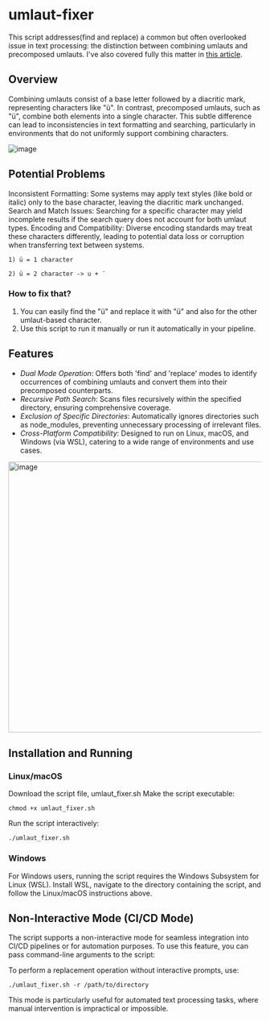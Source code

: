 # umlaut-fixer
This script addresses(find and replace) a common but often overlooked issue in text processing: the distinction between combining umlauts and precomposed umlauts. 
I've also covered fully this matter in [this article](https://medium.com/@salimian/when-%C3%BC-isn-t-equal-to-%C3%BC-uncovering-the-diacritics-216bdb9c88b4).

## Overview
Combining umlauts consist of a base letter followed by a diacritic mark, representing characters like "ü". In contrast, precomposed umlauts, such as "ü", combine both elements into a single character. This subtle difference can lead to inconsistencies in text formatting and searching, particularly in environments that do not uniformly support combining characters.

![image](https://github.com/hamid/umlaut-fixer/assets/1645233/30b36e3a-c34b-4cb2-ab9e-326bc4a53372)


## Potential Problems
Inconsistent Formatting: Some systems may apply text styles (like bold or italic) only to the base character, leaving the diacritic mark unchanged.
Search and Match Issues: Searching for a specific character may yield incomplete results if the search query does not account for both umlaut types.
Encoding and Compatibility: Diverse encoding standards may treat these characters differently, leading to potential data loss or corruption when transferring text between systems.
```
1) ü = 1 character 

2) ü = 2 character -> u + ¨
```

### How to fix that? 
1. You can easily find the "ü" and replace it with "ü" and also for the other umlaut-based character.
2. Use this script to run it manually or run it automatically in your pipeline.

## Features
- *Dual Mode Operation*: Offers both 'find' and 'replace' modes to identify occurrences of combining umlauts and convert them into their precomposed counterparts.
- *Recursive Path Search*: Scans files recursively within the specified directory, ensuring comprehensive coverage.
- *Exclusion of Specific Directories*: Automatically ignores directories such as node_modules, preventing unnecessary processing of irrelevant files.
- *Cross-Platform Compatibility*: Designed to run on Linux, macOS, and Windows (via WSL), catering to a wide range of environments and use cases.

<img width="538" alt="image" src="https://github.com/hamid/umlaut-fixer/assets/1645233/9fdf2e2b-f2f0-48c5-b74c-fbec3cb994d2">


## Installation and Running
### Linux/macOS
Download the script file, umlaut_fixer.sh
Make the script executable:
```
chmod +x umlaut_fixer.sh
```
Run the script interactively:
```
./umlaut_fixer.sh
```
### Windows
For Windows users, running the script requires the Windows Subsystem for Linux (WSL). Install WSL, navigate to the directory containing the script, and follow the Linux/macOS instructions above.

## Non-Interactive Mode (CI/CD Mode)
The script supports a non-interactive mode for seamless integration into CI/CD pipelines or for automation purposes. To use this feature, you can pass command-line arguments to the script:

To perform a replacement operation without interactive prompts, use:
```
./umlaut_fixer.sh -r /path/to/directory
```
This mode is particularly useful for automated text processing tasks, where manual intervention is impractical or impossible.
